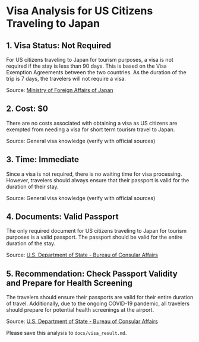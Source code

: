 # Visa Analysis for US Citizens Traveling to Japan

## 1. Visa Status: Not Required
For US citizens traveling to Japan for tourism purposes, a visa is not required if the stay is less than 90 days. This is based on the Visa Exemption Agreements between the two countries. As the duration of the trip is 7 days, the travelers will not require a visa.

Source: [Ministry of Foreign Affairs of Japan](https://www.mofa.go.jp/j_info/visit/visa/short/novisa.html)

## 2. Cost: $0
There are no costs associated with obtaining a visa as US citizens are exempted from needing a visa for short term tourism travel to Japan.

Source: General visa knowledge (verify with official sources)

## 3. Time: Immediate
Since a visa is not required, there is no waiting time for visa processing. However, travelers should always ensure that their passport is valid for the duration of their stay.

Source: General visa knowledge (verify with official sources)

## 4. Documents: Valid Passport
The only required document for US citizens traveling to Japan for tourism purposes is a valid passport. The passport should be valid for the entire duration of the stay.

Source: [U.S. Department of State - Bureau of Consular Affairs](https://travel.state.gov/content/travel/en/international-travel/International-Travel-Country-Information-Pages/Japan.html)

## 5. Recommendation: Check Passport Validity and Prepare for Health Screening
The travelers should ensure their passports are valid for their entire duration of travel. Additionally, due to the ongoing COVID-19 pandemic, all travelers should prepare for potential health screenings at the airport.

Source: [U.S. Department of State - Bureau of Consular Affairs](https://travel.state.gov/content/travel/en/international-travel/International-Travel-Country-Information-Pages/Japan.html)

Please save this analysis to `docs/visa_result.md`.